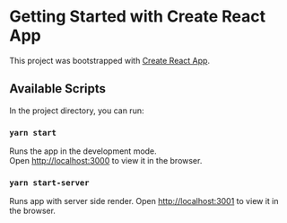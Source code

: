 # Getting Started with Create React App

This project was bootstrapped with [Create React App](https://github.com/facebook/create-react-app).

## Available Scripts

In the project directory, you can run:

### `yarn start`

Runs the app in the development mode.\
Open [http://localhost:3000](http://localhost:3000) to view it in the browser.
### `yarn start-server`

Runs app with server side render.
Open [http://localhost:3001](http://localhost:3001) to view it in the browser.


